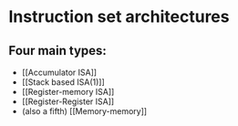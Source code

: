 # Instruction set architectures

## Four main types:
- [[Accumulator ISA]]
- [[Stack based ISA(1)]]
- [[Register-memory ISA]]
- [[Register-Register ISA]]
- (also a fifth) [[Memory-memory]]


